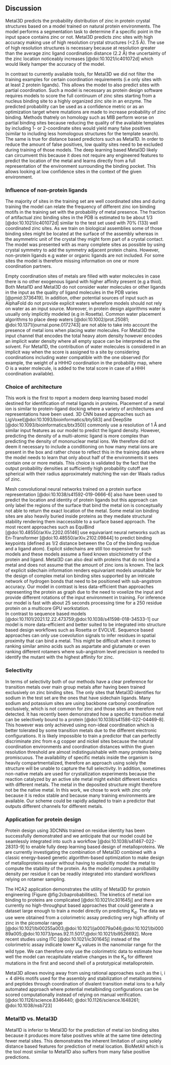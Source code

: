 
## Discussion

Metal3D predicts the probability distribution of zinc in protein crystal structures based on a model trained on natural protein environments. The model performs a segmentation task to determine if a specific point in the input space contains zinc or not. Metal3D predicts zinc sites with high accuracy making use of high resolution crystal structures (<2.5 Å). The use of high resolution structures is necessary because at resolution greater than the average zinc ligand coordination distance (2.2 Å) the  uncertainty of the zinc location noticeably increases [@doi:10.1021/ic401072d] which would likely hamper the accuracy of the model. 

In contrast to currently available tools, for Metal3D we did not filter the training examples for certain coordination requirements (i.e only sites with at least 2 protein ligands). This allows the model to also predict sites with partial coordination. Such a model is necessary as protein design software requires models to score the full continuum of zinc sites starting from a nucleus binding site to a highly organized zinc site in an enzyme. The predicted probability can be used as a confidence metric or as an optimization target where mutations are made to increase probability of zinc binding. Methods thatrely on homology such as MIB perform worse on partial binding sites because reducing the quality of the available templates by including 1- or 2-coordinate sites would yield many false positives (similar to including less homologous structures for the template search). The same is true for distance based predictors such as Metal1D. In order to reduce the amount of false positives, low quality sites need to be excluded during training of those models. The deep learning based Metal3D likely can circumvent this because it does not require any engineered features to predict the location of the metal and learns directly from a full representation of the environment surrounding the binding pocket. This allows looking at low confidence sites in the context of the given environment. 

### Influence of non-protein ligands
The majority of sites in the training set are well coordinated sites and during training the model can relate the frequency of different zinc ion binding motifs in the training set with the probability of metal presence. The fraction of artifactual zinc binding sites in the PDB is estimated to be about 1/3 [@doi:10.1021/ic401072d] similar to the test set used with 70% (133) well coordinated zinc sites. As we train on biological assemblies some of those binding sites might be located at the surface of the assembly whereas in the asymmetric unit of the crystal they might form part of a crystal contact. The model was presented with as many complete sites as possible by using crystal symmetry to add the symmetry adjacent protein chains. However, non-protein ligands e.g water or organic ligands are not included. For some sites the model is therefore missing information on one or more coordination partners. 

Empty coordination sites of metals are filled with water molecules in case there is no other exogenous ligand with higher affinity present (e.g a thiol). Both Metal1D and Metal3D do not consider water molecules or other ligands in the input as the quality of ligand molecules in the PDB varies [@pmid:3736419]<!-- paper from 1986, we can also look for something more recent -->. In addition,  other potential sources of input such as AlphaFold do not provide explicit waters wherefore models should not rely on water as an input source. Moreover, in protein design algorithms water is usually only implicitly modeled (e.g in Rosetta). Common water placement algorithms to place deep waters [@doi:10.1002/prot.25081; @doi:10.1371/journal.pone.0172743] are not able to take into account the presence of metal ions when placing water molecules. For Metal3D the input channel that encodes the total heavy atom density however encodes an implicit water density where all empty space can be interpreted as the solvent. For Metal1D, the contribution of water molecules is considered in an implicit way when the score is assigned to a site by considering coordinations including water compatible with the one observed (for example, the weight of a HHHO coordination in the probability map, where O is a water molecule, is added to the total score in case of a HHH coordination available). 

### Choice of architecture
This work is the first to report a modern deep learning based model destined for identification of metal ligands in proteins. Placement of a metal ion is similar to protein-ligand docking where a variety of architectures and representations have been used. 3D CNN based approaches such as LigVoxel[@doi:10.1093/bioinformatics/bty583] and DeepSite [@doi:10.1093/bioinformatics/btx350)] commonly use a resolution of 1 Å and similar input features as our model to predict the ligand density. However, predicting the density of a multi-atomic ligand is more complex than predicting the density of mononuclear metal ions. We therefore did not deem it necessary to include a conditioning on how many metal ions are present in the box and rather chose to reflect this in the training data where the model needs to learn that only about half of the environments it sees contain one or more metals. This choice is validated by the fact that the output probability densities at sufficiently high probability cutoff are spherical with their radius approximately matching the van der Waals radius of zinc. 

Mesh convolutional neural networks trained on a protein surface representation [@doi:10.1038/s41592-019-0666-6] also have been used to predict the location and identity of protein ligands but this approach can only label the regions of the surface that bind the metal ion is conceptually not able to return the exact location of the metal. Some metal ion binding sites are also heavily buried inside proteins as they mediate structural stability rendering them inaccessible to a surface based approach. The most recent approaches such as EquiBind [@doi:10.48550/arXiv.2202.05146] use equivariant neural networks such as En-Transformer [@doi:10.48550/arXiv.2102.09844] to predict binding keypoints (defined as 1/2 distance between the Cɑ of the binding residue and a ligand atom). Explicit sidechains are still too expensive for such models and these models assume a fixed known stoichiometry of the protein and ligand. Metal3D can also deal with proteins that do not bind a metal and does not assume that the amount of zinc ions is known.  The lack of explicit sidechain information  renders equivariant models unsuitable for the design of complex metal ion binding sites supported by an intricate network of hydrogen bonds that need to be positioned with sub-angstrom accuracy. Our model in contrast is less data-efficient than approaches representing the protein as graph due to the need to voxelize the input and provide different rotations of the input environment in training. For inference our model is fast with about 25 seconds processing time for a 250 residue protein on a multicore GPU workstation.  
In contrast to sequence based models [@doi:10.1101/2021.12.22.473759;@doi:10.1038/s41598-018-34533-1] our model is more data-efficient and better suited to be integrated into structure based design workflows such as Rosetta or EVOLVE. Sequence based approaches can only use coevolution signals to infer residues in spatial proximity that can bind a metal. This might be difficult when it comes to ranking similar amino acids such as aspartate and glutamate or even ranking different rotamers where sub-angstrom level precision is needed to identify the mutant with the highest affinity for zinc.
<!-- Not relevant I think Standard machine learning models such as Random Forest have been used for classifying metal sites as enzymatic or non-enzymatic using features computed using Rosetta and from the identity of the amino acids [@doi:10.1038/s41467-021-24070-3] however such models require extensive feature engineering. The architecture that we propose is amenable to related tasks other than -->




### Selectivity

In terms of selectivity both of our methods have a clear preference for transition metals over main group metals after having been trained exclusively on zinc binding sites. The only sites that Metal3D identifies for sodium in the test set are the ones that have sidechain ligands. Many sodium and potassium sites are using backbone carbonyl coordination exclusively, which is not common for zinc and those sites are therefore not detected. It has recently been demonstrated how a specific transition metal can be selectively bound to a protein [@doi:10.1038/s41586-022-04469-8]. This however was only achieved using non-ideal coordination which is better tolerated by some transition metals due to the different electronic configurations. It is likely impossible to train a predictor that can perfectly discriminate zinc from e.g copper and nickel sites because the natural coordination environments and coordination distances within the given resolution threshold are almost indistinguishable with many proteins being promiscuous. The availability of specific metals inside the organism is heavily compartmentalized, therefore an approach using solely the structure will be unable to capture the full selectivity. In addition, sometimes non-native metals are used for crystallization experiments because the reaction catalyzed by an active site metal might exhibit different kinetics with different metals. The metal in the deposited structure might therefore not be the native metal. In this work, we chose to work with zinc only because it is redox stable and because many training environments are available. Our scheme could be rapidly adapted to train a predictor that outputs different channels for different metals. 

### Application for protein design
Protein design using 3DCNNs trained on residue identity has been successfully demonstrated and we anticipate that our model could be seamlessly integrated into such a workflow [@doi:10.1038/s41467-022-28313-9] to enable fully deep learning based design of metalloproteins. We are currently investigating the combination of Metal3D combined with a classic energy-based genetic algorithm-based optimization to make design of metalloproteins easier without having to explicitly model the metal to compute the stability of the protein. As the model computes a probability density per residue it can be readily integrated into standard workflows relying on rotamer sampling. 

The HCA2 application demonstrates the utility of Metal3D for protein engineering (Figure @fig:2cbaprobabilities). The kinetics of metal ion binding to proteins are complicated [@doi:10.1021/ic301645j] and there are currently no high-throughput based approaches that could generate a dataset large enough to train a model directly on predicting K<sub>d</sub>. The data we use were obtained from a colorimetric assay predicting very high affinity of zinc in the picomolar range [@doi:10.1021/bi00255a003;@doi:10.1021/ja00079a046;@doi:10.1021/bi00089a005;@doi:10.1073/pnas.92.11.5017;@doi:10.1021/bi9526692]. More recent studies using ITC [@doi:10.1021/ic301645j] instead of the colorimetric assay indicate lower K<sub>d</sub> values in the nanomolar range for the wild type. We can therefore only use the colorimetric data to estimate how well the model can recapitulate relative changes in the K<sub>d</sub> for different mutations in the first and second shell of a prototypical metalloprotein. <!--not sure if there needs to be more discussion here on the-->

Metal3D allows moving away from using rational approaches such as the  i, i + 4 diHis motifs used for the assembly and stabilization of metalloproteins and peptides through coordination of divalent transition metal ions to a fully automated approach where potential metalbinding configurations can be scored computationally instead of relying on manual verification. [@doi:10.1126/science.8346440; @doi:10.1126/science.1648261; @doi:10.1038/nsb723]

### Metal1D vs. Metal3D
Metal1D is inferior to Metal3D for the prediction of metal ion binding sites because it produces more false positives while at the same time detecting fewer metal sites. This demonstrates the inherent limitation of using solely distance based features for prediction of metal location. BioMetAll which is the tool most similar to Metal1D also suffers from many false positive predictions. 





<!-- 
Choice of resolution cutoff
Zinc The average bond length corresponds to a resolution of ∼2.2 Å. Also, the deviation increases noticeably after the resolution exceeds 2.5 Å. [@doi:10.1021/ic401072d]

Why were nucleic structures excluded? Why include all zinc sites and not just the good ones?


model choice? Why are CNNs better than equivariant approaches for this kind of work?. Recent work EquiDock uses no sidechains at all, gets ligand RMSD where only 25% are under a 2 threshold, https://arxiv.org/pdf/2202.05146.pdf Mean RMSD 8.3 A, Centroid 42.4


MIB discards all sites with less than 2 coordination partners so it will not be able to identify labile binding sites. 

Discuss 4L99 which is one of the FN for the model. Here are Lysine next to the zinc and therefore probability is low.Could be wrongly modeled (carboxlyated lysine instead of normal lysine) [@doi:10.1016/S0022-2836(02)00422-9] but some leucyl aminopeptidases also have this coordination. (check 10.1515/BC.2006.191 to find mechanism)


discuss why water molecules were not considered. considered only implicitly. Might be integrated in future but needs quality check for existing waters in training/test set 
Methods [References Dowser] that place deep waters but they do not know about metals. 


Lack in selectivity could be related to smoothing the gaussian quite a bit when training (anything >0.05) is a hit. 
Resolution of grid might be an issue 
Might be improved by improving the grid resolution to 0.5  

Discuss selectivity. E.g based on [@doi:10.1073/pnas.0906852107]. Zinc prefers tetrahedral coordination, whereas e.g copper(II) (and maybe CU(I)- check it) prefers square planar which might explain a bit lower selctivity. In the work by Tezcan the protein assemblies form different complexes with the different metals. 

General implications for the faint metal ion binding sites detected using the model: This is evident from the fact that unstructured polypeptides and folded proteins alike often form aggregates in the presence of high concentrations of transition metals.
Once the entropic cost of association is overcome, the resulting noncovalent interfaces can be optimized through additional mutations
 These nonspecific interactions could explain why free zinc concentration is tightly controlled in cellular environments; the total concentration of zinc in cells is about 200 μM, but the concentration of free zinc is only picomolar[@doi:10.1021/cr800556u].

From a practical inorganic chemical viewpoint individual proteins can be utilized as large polydentate ligands that bring along the advantage of having extensive functionalizable surfaces. From a functional perspective metals possess properties such as Lewis acidity and redox reactivity that enable them to carry out catalytic transformations not accessible by organic building blocks.

Our tool allows to move away from using rational approaches such as the  i, i + 4 diHis motifs used for the assembly and stabilization of metalloproteins and peptides through coordination of divalent transition metal ions to a more knowledgebased approach. [@doi:10.1126/science.8346440; @doi:10.1126/science.1648261; @doi:10.1038/nsb723]


Moreover, one-third of the zinc ions present in crystal structures are artifacts, merely aiding crystal formation and packing with no biological significance [@doi:10.1021/ic401072d]

 The small size of the Zn(II) cation (∼74 pm for four-coordinate and ∼88 pm for six-coordinate ion) prevents higher coordination numbers due to molecular repulsion and higher energy orbitals

Discussion with DeepSite which uses a sliding box approach and does not give individual residue scores. Therefore less useful for protein design. -->


 <!-- KD values discussion (new ITC data vs. old data by Kiefer, Fierke etc): 
 
 Old method: Enzyme-
bound zinc (E—Zn) was quantitated using the colorimetric
4-(2-pyridylazo)resorcinol (PAR) method of Hunt et al.
(1984) and measuring the absorbance at 500 nm. 4-(2-Pyridylazo)resorcinol (PAR) is a dibasic acid that forms the protonated complexes with most metal ions. It serves as a metallochromic indicator and is suitable as a chromogenic agent for the quantitative determination of over 50 elements.

removing unbound zinc by chromatography on a
PD-10 column, and measuring the protein concentration and
bound zinc concentration in the eluant using the PAR assay
(Hunt et al., 1984).
The concentration of free zinc in the
dialysis buffer was calculated from the Tris—zinc stability
constants (Dawson et al., 1986). The dissociation constant
was calculated using KaleidaGraph program with eq:
[E-ZN]/[E]tot = C/(1+Kd/[Zn]free)

Newer method: [@doi:10.1021/ic301645j]
 -->
